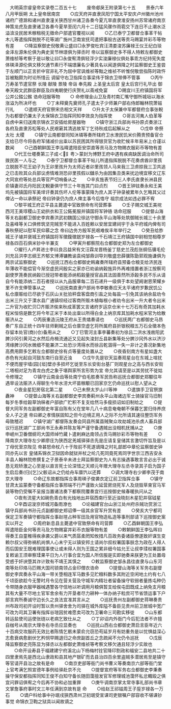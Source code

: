 <!-- { "loadSidebar": true } -->
　大明英宗睿皇帝实录卷二百五十七
　　废帝郕戾王附录第七十五
　　景泰六年八月甲辰朔  太上皇帝居南宫
　　○应天府并直隶凤阳宁国太平安庆卢州徽州池州诸府广德滁和诸州直隶潼关狭西甘州诸卫各奏今夏亢旱直隶淮安扬州苏常诸府南京神策龙虎及直隶诸卫各奏今夏旱至闰六月十二日猛风骤作雨雹交下连日不止潮水泛溢渰没民居禾稼租税无徵命户部遣官覆视以闻
　　○乙巳泰宁卫都督佥事革干帖木儿等遣指挥脱脱不花等湖广施州卫南宣抚司遣把事般古送等贡马赐宴并彩币等物有差
　　○降监察御史倪敬黄让盛曰□永罗俊杜宾汪清娄浚苏廉禄王仪王纪白琰金泽左源朱伦俱为典史吴节林璟俱为驿丞时  帝以监察御史多不得人特敕左都御史萧维桢等考察于是以敬让曰□永俊宥清俱轻浮少实浚廉禄仪俱处事乖方纪持宪失度体瑛泽源伦俱文移欠通节素行不端璟廉名少著具名以闻遂俱降之时监察御史王鉴尝于左顺门以正言折中官非礼不为屈中官讽维祯等黜之维祯不听惟倪敬尝指陈时政忤旨被黜颇为时论所惜云  调留守右卫指挥佥事梁伟于锦衣卫带俸不管事
　　○丙午  万寿圣节遣官祭  长陵  献陵  景陵  帝诣  奉先殿  上圣皇太后宫  皇太后宫行礼毕出  御奉天殿文武群臣群臣及四夷朝使行庆贺礼以斋戒免宴
　　○赐宜川王府镇国将军公并公錔公鍭  诰命冠服等物
　　○  命修理金山卫及青村南汇嘴守御所城垣以海水涨溢为所决坏也
　　○丁未释奠先奠师孔子遣太子少师兼户部右侍郎翰林院萧镃行礼
　　○遣顺天府官祭宋丞相文天祥
　　○升太子太保兼中军都督府佥事张輗为右都督仍兼太子太保锦衣卫指挥同知李效良为指挥使
　　○哥吉河夷人伯革等自虏中来归送南京锦衣卫安插给房屋器物
　　○镇守浙江兵部尚书孙原贞奏浙江各府及直隶苏松等处人民艰窘其清逃故军丁乞待秋成后起解从之
　　○戊申  帝祭  太社  太稷
　　○镇守云南都督同知沐璘等奏所辖府卫水潦民饥米价腾贵预备官仓支给已尽今将各府军储减价出粜以苏民困其所得银货官为收贮候丰年易米上仓谨以数闻
　　○己酉朝鲜国王李泓暐遣陪臣安崇直等贡马及方物赐衣服彩币等物有差
　　○代王仕壥奏第三子成＜釒粤＞蒙封为博野王府中遇有疾病缺医调治命所司拨民医一人与之
　　○泰宁卫都督佥事革干帖儿所遣指挥脱脱不花奏虏酋卯里孩立脱脱不花王幼子为王卯里孩升为太师近者卯里孩领人马来我三卫虏掠我三卫共追之已击败其众兵部议虏情难测恐卯里孩假以讎杀为由因集丑类来扰边境宜移文辽东大同宣府等处总兵等官严切哨备从之
　　○辛亥旌表节妇三人李氏直隶长洲县民俞镇妻邓氏丹阳民沈輗妻俱守节三十年旌其门曰贞烈
　　○晋王钟铉奏永和王美坞先被镇国将军美垾讦奏其伤坏人伦等事蒙降为庶人其子钟录被累年久乞略其父过俾沾一命以承祭祀  帝曰钟录仍为庶人俾主事今后恪守  祖宗成法如违必罪不宥
　　○黎平城王府正平县主薨遣中官致祭命有司营葬事
　　○壬子赐交城王美垸西河王美埻稷山王幼拱衣和王公鉐冕服并镇国将军钟铬  诰命冠服
　　○提督山海等关右副都卫御史李宾奏洪武初魏国公徐达守御永平山海等处筑御贼长城三十余里及喜峰等关口俱修筑坚完贼至不能进入百姓赖以安居宜建祠宇于永平府城内俾有司春秋祭祀以慰军民仰慕之念  帝曰边务方殷军民艰难俟丰年举行之
　　○癸丑给胙城王子壉并褒城王府镇国将军徵鍑徵鈱岁禄各一千石靖江王府镇国中尉相觉相尊岁禄各四百石俱米钞中半兼支
　　○甲寅升都察院右佥都御史郑为左佥都御史
　　○擢行人卢昇进士李曰良吕益宋有文汪霖龙晋杨釜丁慈史兰茂彪张纲伍骥毛伦刘充吕洪李志纲王齐郁文博溥镛教谕袁纯邹鼎训导刘敬盛忠薛骥陈勖郭观施谦俱为两京试监察御史
　　○巡抚江西右佥都御史韩雍奏所辖府县预备仓粮支给济民连年薄收不能偿官今渐空虚民间殷实之家亦已劝谕纳榖旌异外再难措置者浙江按察司副使罗箎奏民纳榖已授冠带者能添纳稻榖量授官品其法固善然所添榖多民不乐从请自今有能添纳二百石者授以从九品服章每二百石递升一级俱于本处望阙谢恩荣耀乡里不许支俸管事从之
　　○巡抚南直隶户部尚书李敏奏应天太平诸府岁歉民饥公私仓廪赈给已尽欲于石灰山关批验秤盘客盘商引盐之处每盐一引免其该纳余盐劝令出米三升又于溧水县广通镇坝经过客商所贩木植每根小者劝令出米一升大者令出米二升官为收贮贝□齐赈济俟来秋成革罢又言诸府岁运京仓米十七万石有奇其加耗水程米恒倍是数乞将今年正米于本处出粜以所得白金上纳京库其加耗水程米官为给散赈济从之
　　○丙辰重造沅陵王府从王贵燏奏请也
　　○巡抚两广右都御史马昂奏广东自正统十四年驻师剿贼之后仓廪空虚乞将所属府县折银税粮五万石全徵本色存留本处官(商)(仓)备用从之
　　○丁巳管河主事李蕃奏初为徐吕二洪水浅凿阳武脾沙冈引黄河之水然后舟楫流通近又见起失浚封丘县新集等处分脾沙冈外水以济沙湾缘脾沙冈水微细不能兼济二处恐沙湾得水而徐吕乾涸得一失一非计之善况新集地高费用颇多乞敕左佥都御史徐有贞等量度处置从之
　　○夜昏刻南方有星如盏大赤色有光起自河鼓东南行自至近浊
　　○戊午先是钦天监奏观星台在东城上喧扰不便而屋宇墙(园)[垣]壁亦多损坏乞徙至东长安街台基厂则观星台之高与西长安街二塔相对足为青龙白虎之象于堪舆家所言形势为宜  帝允其请至是以其劳扰不徙姑令修理之
　　○镇守云南金齿等处南宁伯毛胜奏军民告称巡抚佥都御史郑颙往年遇旱设法赈济人得聊生今年水涝大坏苗稼颙已回家京乞仍命巡抚以慰人望从之
　　○夜金星犯房宿北第二星
　　○己未祭太岁山川等神
　　○遣旗手卫官祭旗纛神
　　○提督山海等关右副都御史李宾奏蓟州永平山海诸边军士骑操官马旧制每岁冬季给榖草饷秣者户部欲广贮积不复支给然马多瘦损诏如旧制给之
　　○提督大同军务左副都御史年富自陈有父在堂年几八十病息奄奄朝不保暮乞罢归侍养庶全人子之道  帝曰卿之孝情朕固知之但今边境正用人之际不允所请其速往整饬军务毋致稽迟
　　○镇守湖广都督陈友奏会同县所属苗贼聚众攻劫城池杀虏人畜兵部议行巡抚湖广工部尚书王永寿并陈友等严谨守备遇贼出没相机抚捕从之
　　○庚申岷州卫番僧纲司大国师绰竹藏卜遣剌麻达南领占贡马赐钞彩币等物有差
　　○降南京大理寺左少卿廖庄为狭西定羌城驿驿丞先是庄请复皇储其言激切忤旨及是以丁母忧至京陛见  帝甚怒命杖八十于陛前不死遂谪降之时礼部郎中章伦监察御史钟同亦先以言  皇储系锦衣卫狱因命就狱并杖之纶几死同竟死焉同字世京江西吉安永丰县人翰林院修撰复之子景泰辛未进士拜监察御史为人有志操遇事敢言言必出于诚恳无观矫激之心至是以直言死士论深惜之天顺元年赠大理寺左丞寺录其子启为国子生启后奏(归)[乞]父骸诏从之仍给舟车廪饩以还葬
　　○调大理寺右少卿李茂于南京大理寺
　　○命辽东故都指挥佥事周瑛子俊袭衣定辽前卫指挥佥事
　　○镇守甘肃太监蒙奏守备都指挥佥事邢端不行严谨致火延营房烧死军人及烧毁草束官马军装等物仍受嘱不呈报当置诸法奏下都察院覆奏宜行巡按御史候春暖执问从之
　　○夜有流星大如碗色青白有光烛地出井宿西南行至近浊晓刻木星犯井宿钺星
　　○辛酉诏浚京师城河备雨潦也
　　○论福建官台山浙江处州府杀贼功赏浙江镇守兵部尚书孙元贞副都御史郑诏俸一级其余官军升赏有差
　　○癸亥大宁都司保定卫军奏镇守都指挥佥事赵瑄占种军田及用官物造私造等事刑部请下巡按御史案实以开之
　　○周府新息县主薨遣中官致祭命有司营葬
　　○乙酉鲜朝国王李弘晖遣陪臣金何等贡马及方物赐宴并彩币衣服等物有差
　　○敕朝鲜国王李弘晖曰得奏王自童稚得疾承袭父爵以来气质孱柔罔知攸措凡百政务委诸臣僚遂致奸谋生变赖尔叔父得弥祸机尚惧人心未宁无以镇安邦土请尚尔叔权署国事朕念为政在人得人而后国安王既难理国事使让或未得人则为王国之累非细今姑允王让叔李瑈权署国事复敕谕王须审察瑈果平日为人行事合宜为国人所信服是实即驰奏来朕更为王处置毋受惑于奸谀堕其诈计致有不靖王其慎之
　　○敕监察御史邹永昌往直隶与山东河南等处印烙马匹赐大国司锁南领占金印僧衣诰命
　　○提督山海等关军务右副督御史李宾奏永平山海一带关堕相连军马数多见贮粮料数多其附近空闲地土约有七八千顷臣欲趁今无警时月令见在营关营及守城军内精壮者留备操守软弱者量拣屯种仍令带随身衣服甲器械遇警各守信地以听调用月粮俱暂支给俟屯田既成上纳免支月粮其有大量不尽地土官军舍余有力开垦者尽力耕种一体办纳子粒庶可节省馈运事下户部言宾所奏诚守边长久之良法宜准其言从之
　　○巡抚贵州左副都御史蒋琳奏贵州布政司初开设时暂以贵州驿舍舍为司驿在城外库隘不备臣见贵州前卫居城中宽广可改为司其卫署有指挥谷瑄因贫难愿卖可改为卫署命三司勘实移徙
　　○山东都转运盐使司运使张琏以老病乞致仕从之
　　○丁卯诏内外衙门今后犯法者不许擅自枷号从南京大理寺右寺丞应显奏也
　　○巡抚山西右佥都御史萧启言臣年近六十百病交攻服药无效比者陈情乞骸未蒙俞允窃恐苟延岁月有妨重务是以忧惧益深心志愈衰病愈剧伏乞矜悯早赐退归之命庶副首丘之念疏闻不允仍令巡抚
　　○戊辰降监察御史亮陈显为驿丞以左都御史萧维祯等考察文移欠通且轻浮少实故也
　　○命开设寿县于福建建宁府溪北山下杨梅村铨官降印割政和福安二县地共二十四里隶焉先是西北山隶政和县其地产银矿而去县治四百余里盗贼多潜居焉至是镇守等官请开县治之故有是命
　　○南京吏部等衙门尚书曹义等奏南京六部等衙门堂上官考满乞照宣德年事例给驿赴京不允
　　○提督宣府等军务右佥都御史李秉奏操守保安都指挥同知王俊不白知守备长随田霭擅发官军修理城池霭怀私忿輙殴之俱宜问罪诏俱宥之今后再不协和必加重罪
　　○庚午调南京掌太常寺事礼部尚书章文掌詹事府事时文三年任满到京故有是  命
　　○给赵王祁镃周王子垕岁禄各一万石
　　○谪户科给事中孙珉戌狭西肃州卫初珉受宣课司吏银嘱户部容收不堪课钞事觉  命锦衣卫鞫之狱具以闻故谪之
